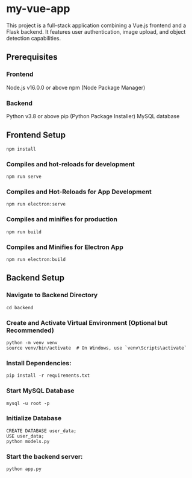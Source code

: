# my-vue-app
This project is a full-stack application combining a Vue.js frontend and a Flask backend. 
It features user authentication, image upload, and object detection capabilities.

## Prerequisites
### Frontend

Node.js v16.0.0 or above
npm (Node Package Manager)

### Backend

Python v3.8 or above
pip (Python Package Installer)
MySQL database

## Frontend Setup
```
npm install
```

### Compiles and hot-reloads for development
```
npm run serve
```

### Compiles and Hot-Reloads for App Development
```
npm run electron:serve
```

### Compiles and minifies for production
```
npm run build
```

### Compiles and Minifies for Electron App 
```
npm run electron:build
```

## Backend Setup

### Navigate to Backend Directory
```
cd backend
```

### Create and Activate Virtual Environment (Optional but Recommended)
```
python -m venv venv
source venv/bin/activate  # On Windows, use `venv\Scripts\activate`
```

### Install Dependencies:
```
pip install -r requirements.txt
```

### Start MySQL Database
```
mysql -u root -p
```

### Initialize Database
```
CREATE DATABASE user_data;
USE user_data;
python models.py
```

### Start the backend server:
```
python app.py
```
